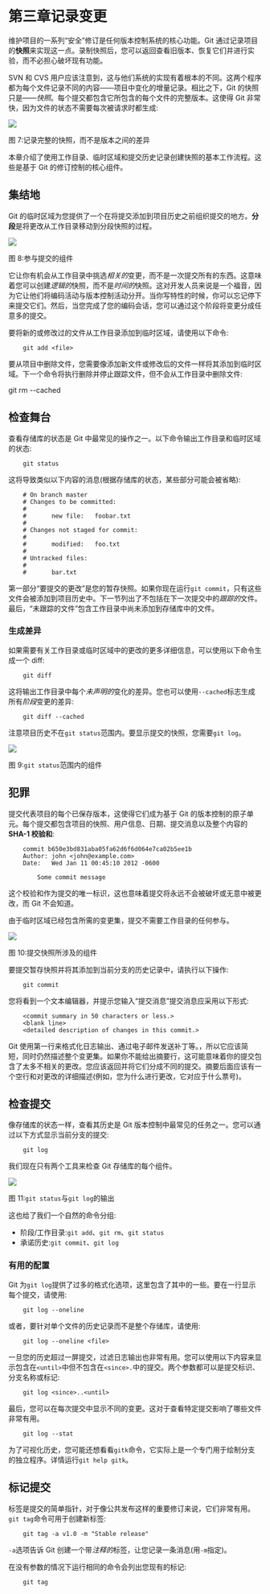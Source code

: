 # 第三章记录变更

维护项目的一系列“安全”修订是任何版本控制系统的核心功能。Git 通过记录项目的**快照**来实现这一点。录制快照后，您可以返回查看旧版本、恢复它们并进行实验，而不必担心破坏现有功能。

SVN 和 CVS 用户应该注意到，这与他们系统的实现有着根本的不同。这两个程序都为每个文件记录不同的内容——项目中变化的增量记录。相比之下，Git 的快照只是——*快照*。每个提交都包含它所包含的每个文件的完整版本。这使得 Git 非常快，因为文件的状态不需要每次被请求时都生成:

![](../Images/image007.png)

图 7:记录完整的快照，而不是版本之间的差异

本章介绍了使用工作目录、临时区域和提交历史记录创建快照的基本工作流程。这些是基于 Git 的修订控制的核心组件。

## 集结地

Git 的临时区域为您提供了一个在将提交添加到项目历史之前组织提交的地方。**分段**是将更改从工作目录移动到分段快照的过程。

![](../Images/image008.png)

图 8:参与提交的组件

它让你有机会从工作目录中挑选*相关的*变更，而不是一次提交所有的东西。这意味着您可以创建*逻辑的*快照，而不是*时间的*快照。这对开发人员来说是一个福音，因为它让他们将编码活动与版本控制活动分开。当你写特性的时候，你可以忘记停下来提交它们。然后，当您完成了您的编码会话，您可以通过这个阶段将变更分成任意多的提交。

要将新的或修改过的文件从工作目录添加到临时区域，请使用以下命令:

```
    git add <file>

```

要从项目中删除文件，您需要像添加新文件或修改后的文件一样将其添加到临时区域。下一个命令将执行删除并停止跟踪文件，但不会从工作目录中删除文件:

git rm --cached

## 检查舞台

查看存储库的状态是 Git 中最常见的操作之一。以下命令输出工作目录和临时区域的状态:

```
    git status

```

这将导致类似以下内容的消息(根据存储库的状态，某些部分可能会被省略):

```
    # On branch master
    # Changes to be committed:
    #
    #       new file:   foobar.txt
    #
    # Changes not staged for commit:
    #
    #       modified:   foo.txt
    #
    # Untracked files:
    #
    #       bar.txt

```

第一部分“要提交的更改”是您的暂存快照。如果你现在运行`git commit`，只有这些文件会被添加到项目历史中。下一节列出了不包括在下一次提交中的*跟踪的*文件。最后，“未跟踪的文件”包含工作目录中尚未添加到存储库中的文件。

### 生成差异

如果需要有关工作目录或临时区域中的更改的更多详细信息，可以使用以下命令生成一个 diff:

```
    git diff

```

这将输出工作目录中每个*未声明的*变化的差异。您也可以使用`--cached`标志生成所有*阶段*变更的差异:

```
    git diff --cached

```

注意项目历史不在`git status`范围内。要显示提交的快照，您需要`git log`。

![](../Images/image009.png)

图 9:`git status`范围内的组件

## 犯罪

提交代表项目的每个已保存版本，这使得它们成为基于 Git 的版本控制的原子单元。每个提交都包含项目的快照、用户信息、日期、提交消息以及整个内容的 **SHA-1 校验和**:

```
    commit b650e3bd831aba05fa62d6f6d064e7ca02b5ee1b
    Author: john <john@example.com>
    Date:   Wed Jan 11 00:45:10 2012 -0600

        Some commit message

```

这个校验和作为提交的唯一标识，这也意味着提交将永远不会被破坏或无意中被更改，而 Git 不会知道。

由于临时区域已经包含所需的变更集，提交不需要工作目录的任何参与。

![](../Images/image010.png)

图 10:提交快照所涉及的组件

要提交暂存快照并将其添加到当前分支的历史记录中，请执行以下操作:

```
    git commit

```

您将看到一个文本编辑器，并提示您输入“提交消息”提交消息应采用以下形式:

```
    <commit summary in 50 characters or less.>
    <blank line>
    <detailed description of changes in this commit.>

```

Git 使用第一行来格式化日志输出、通过电子邮件发送补丁等。，所以它应该简短，同时仍然描述整个变更集。如果你不能给出摘要行，这可能意味着你的提交包含了太多不相关的更改。您应该返回并将它们分成不同的提交。摘要后面应该有一个空行和对更改的详细描述(例如，您为什么进行更改，它对应于什么票号)。

## 检查提交

像存储库的状态一样，查看其历史是 Git 版本控制中最常见的任务之一。您可以通过以下方式显示当前分支的提交:

```
    git log

```

我们现在只有两个工具来检查 Git 存储库的每个组件。

![](../Images/image011.png)

图 11:`git status`与`git log`的输出

这也给了我们一个自然的命令分组:

*   阶段/工作目录:`git add`、`git rm`、`git status`
*   承诺历史:`git commit`、`git log`

### 有用的配置

Git 为`git log`提供了过多的格式化选项，这里包含了其中的一些。要在一行显示每个提交，请使用:

```
    git log --oneline

```

或者，要针对单个文件的历史记录而不是整个存储库，请使用:

```
    git log --oneline <file>

```

一旦您的历史超过一屏提交，过滤日志输出也非常有用。您可以使用以下内容来显示包含在`<until>`中但不包含在`<since>.`中的提交。两个参数都可以是提交标识、分支名称或标记:

```
    git log <since>..<until>

```

最后，您可以在每次提交中显示不同的变更。这对于查看特定提交影响了哪些文件非常有用。

```
    git log --stat

```

为了可视化历史，您可能还想看看`gitk`命令，它实际上是一个专门用于绘制分支的独立程序。详情运行`git help gitk`。

## 标记提交

标签是提交的简单指针，对于像公共发布这样的重要修订来说，它们非常有用。`git tag`命令可用于创建新标签:

```
    git tag -a v1.0 -m "Stable release"

```

`-a`选项告诉 Git 创建一个带*注释的*标签，让您记录一条消息(用`-m`指定)。

在没有参数的情况下运行相同的命令会列出您现有的标记:

```
    git tag

```